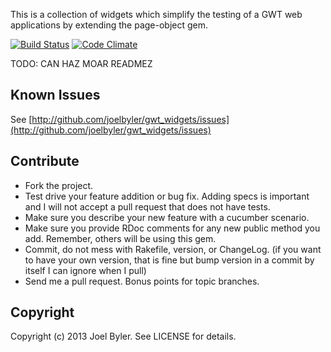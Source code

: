 This is a collection of widgets which simplify the testing of a GWT web applications by extending the page-object gem.

[![Build Status](https://travis-ci.org/joelbyler/gwt_widgets.png?branch=master)](https://travis-ci.org/joelbyler/gwt_widgets)
[![Code Climate](https://codeclimate.com/github/joelbyler/gwt_widgets.png)](https://codeclimate.com/github/joelbyler/gwt_widgets)

TODO: CAN HAZ MOAR READMEZ

## Known Issues

See [http://github.com/joelbyler/gwt_widgets/issues](http://github.com/joelbyler/gwt_widgets/issues)

## Contribute

* Fork the project.
* Test drive your feature addition or bug fix. Adding specs is important and I will not accept a pull request that does not have tests.
* Make sure you describe your new feature with a cucumber scenario.
* Make sure you provide RDoc comments for any new public method you add. Remember, others will be using this gem.
* Commit, do not mess with Rakefile, version, or ChangeLog.
  (if you want to have your own version, that is fine but bump version in a commit by itself I can ignore when I pull)
* Send me a pull request. Bonus points for topic branches.

## Copyright

Copyright (c) 2013 Joel Byler. See LICENSE for details.
